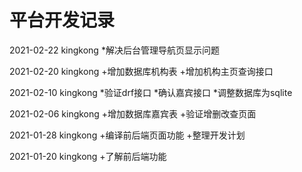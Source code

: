 # 平台开发记录

2021-02-22 kingkong
*解决后台管理导航页显示问题

2021-02-20 kingkong
+增加数据库机构表
+增加机构主页查询接口

2021-02-10 kingkong
*验证drf接口
*确认嘉宾接口
*调整数据库为sqlite

2021-02-06 kingkong
+增加数据库嘉宾表
+验证增删改查页面

2021-01-28 kingkong
+编译前后端页面功能
+整理开发计划

2021-01-20 kingkong
+了解前后端功能